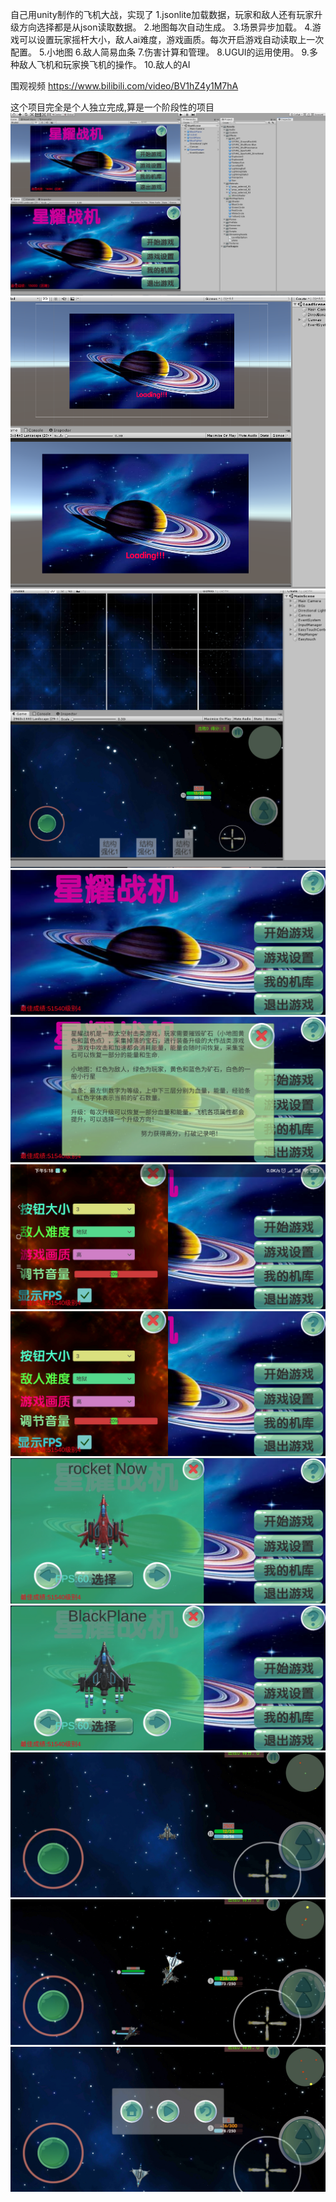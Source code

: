 自己用unity制作的飞机大战，实现了
1.jsonlite加载数据，玩家和敌人还有玩家升级方向选择都是从json读取数据。
2.地图每次自动生成。
3.场景异步加载。
4.游戏可以设置玩家摇杆大小，敌人ai难度，游戏画质。每次开启游戏自动读取上一次配置。
5.小地图
6.敌人简易血条
7.伤害计算和管理。
8.UGUI的运用使用。
9.多种敌人飞机和玩家换飞机的操作。
10.敌人的AI

围观视频
https://www.bilibili.com/video/BV1hZ4y1M7hA

这个项目完全是个人独立完成,算是一个阶段性的项目
![image](https://github.com/1264600905/SpaceShoot/blob/master/note/01.png)
![image](https://github.com/1264600905/SpaceShoot/blob/master/note/02.png)
![image](https://github.com/1264600905/SpaceShoot/blob/master/note/03.png)
![image](https://github.com/1264600905/SpaceShoot/blob/master/note/04.jpg)
![image](https://github.com/1264600905/SpaceShoot/blob/master/note/05.jpg)
![image](https://github.com/1264600905/SpaceShoot/blob/master/note/06.jpg)
![image](https://github.com/1264600905/SpaceShoot/blob/master/note/07.jpg)
![image](https://github.com/1264600905/SpaceShoot/blob/master/note/08.jpg)
![image](https://github.com/1264600905/SpaceShoot/blob/master/note/09.jpg)
![image](https://github.com/1264600905/SpaceShoot/blob/master/note/10.jpg)
![image](https://github.com/1264600905/SpaceShoot/blob/master/note/11.jpg)
![image](https://github.com/1264600905/SpaceShoot/blob/master/note/12.jpg)